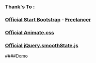 ### Thank's To : 

### [Official Start Bootstrap](http://startbootstrap.com/) - [Freelancer](http://startbootstrap.com/template-overviews/freelancer/)

### [Official Animate.css](http://daneden.github.io/animate.css/)

### [Official jQuery.smoothState.js](http://weblinc.github.io/jquery.smoothState.js/index.html)

####[Demo](http://harypurnomo.com/demo/jquery-smooth-state/index.html)